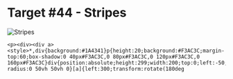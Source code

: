 # Target #44 - Stripes

![Stripes](https://cssbattle.dev/targets/44.png)

```
<p><div><div a><style>*,div{background:#1A4341}p{height:20;background:#F3AC3C;margin-top:60;box-shadow:0 40px#F3AC3C,0 80px#F3AC3C,0 120px#F3AC3C,0 160px#F3AC3C}div{position:absolute;height:299;width:200;top:0;left:-50;border-radius:0 50vh 50vh 0}[a]{left:300;transform:rotate(180deg
```
